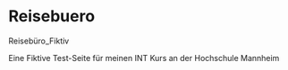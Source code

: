 # Reisebuero
Reisebüro_Fiktiv

Eine Fiktive Test-Seite für meinen INT Kurs an der Hochschule Mannheim
